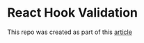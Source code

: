 # React Hook Validation

This repo was created as part of this [article](https://dev.to/csilva2810/testing-1bl7?preview=170d21504ad62faf5e9d9e1130a0d40baab33e63c000886b4b290f9f88cf92ca9c4b9370eddecd5e7727fae587c1d747836e4af7e6c6af20cc0dc8c9)
